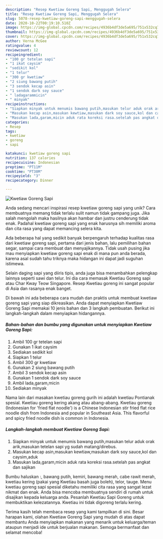 ```yaml
---
description: "Resep Kwetiaw Goreng Sapi, Menggugah Selera"
title: "Resep Kwetiaw Goreng Sapi, Menggugah Selera"
slug: 5078-resep-kwetiaw-goreng-sapi-menggugah-selera
date: 2020-10-22T00:19:10.510Z
image: https://img-global.cpcdn.com/recipes/4936b4df3de5a695/751x532cq70/kwetiaw-goreng-sapi-foto-resep-utama.jpg
thumbnail: https://img-global.cpcdn.com/recipes/4936b4df3de5a695/751x532cq70/kwetiaw-goreng-sapi-foto-resep-utama.jpg
cover: https://img-global.cpcdn.com/recipes/4936b4df3de5a695/751x532cq70/kwetiaw-goreng-sapi-foto-resep-utama.jpg
author: Verna McGee
ratingvalue: 4
reviewcount: 12
recipeingredient:
- "100 gr tetelan sapi"
- "1 ikat caysim"
- "sedikit kol"
- "1 telur"
- "300 gr kwetiaw"
- "2 siung bawang putih"
- "3 sendok kecap asin"
- "1 sendok dark soy sauce"
- " ladagarammicin"
- " minyak"
recipeinstructions:
- "Siapkan minyak untuk menumis bawang putih,masukan telur aduk orak arik,masukan tetelan sapi yg sudah matang/direbus."
- "Masukan kecap asin,masukan kewtiaw,masukan dark soy sauce,kol dan caysim,aduk"
- "Masukan lada,garam,micin aduk rata koreksi rasa.setelah pas angkat dan sajikan"
categories:
- Resep
tags:
- kwetiaw
- goreng
- sapi

katakunci: kwetiaw goreng sapi 
nutrition: 137 calories
recipecuisine: Indonesian
preptime: "PT11M"
cooktime: "PT30M"
recipeyield: "3"
recipecategory: Dinner

---
```



![Kwetiaw Goreng Sapi](https://img-global.cpcdn.com/recipes/4936b4df3de5a695/751x532cq70/kwetiaw-goreng-sapi-foto-resep-utama.jpg)

Anda sedang mencari inspirasi resep kwetiaw goreng sapi yang unik? Cara membuatnya memang tidak terlalu sulit namun tidak gampang juga. Jika salah mengolah maka hasilnya akan hambar dan justru cenderung tidak enak. Padahal kwetiaw goreng sapi yang enak harusnya sih memiliki aroma dan cita rasa yang dapat memancing selera kita.

Ada beberapa hal yang sedikit banyak berpengaruh terhadap kualitas rasa dari kwetiaw goreng sapi, pertama dari jenis bahan, lalu pemilihan bahan segar, sampai cara membuat dan menyajikannya. Tidak usah pusing jika mau menyiapkan kwetiaw goreng sapi enak di mana pun anda berada, karena asal sudah tahu triknya maka hidangan ini dapat jadi suguhan istimewa.

Selain daging sapi yang diiris tipis, anda juga bisa menambahkan pelengkap lainnya seperti sawi dan telur. Ini dia cara memasak Kwetiau Goreng sapi atau Char Kway Teow Singapore. Resep Kwetiau goreng ini sangat popular di Asia dan rasanya enak banget.


Di bawah ini ada beberapa cara mudah dan praktis untuk membuat kwetiaw goreng sapi yang siap dikreasikan. Anda dapat menyiapkan Kwetiaw Goreng Sapi memakai 10 jenis bahan dan 3 langkah pembuatan. Berikut ini langkah-langkah dalam menyiapkan hidangannya.

<!--inarticleads1-->

##### Bahan-bahan dan bumbu yang digunakan untuk menyiapkan Kwetiaw Goreng Sapi:

1. Ambil 100 gr tetelan sapi
1. Gunakan 1 ikat caysim
1. Sediakan sedikit kol
1. Siapkan 1 telur
1. Ambil 300 gr kwetiaw
1. Gunakan 2 siung bawang putih
1. Ambil 3 sendok kecap asin
1. Gunakan 1 sendok dark soy sauce
1. Ambil  lada,garam,micin
1. Sediakan  minyak


Nama lain dari masakan kwetiau goreng gurih ini adalah kwetiau Pontianak spesial. Kwetiau goreng kering akang atau abang-abang. Kwetiau goreng (Indonesian for &#39;fried flat noodle&#39;) is a Chinese Indonesian stir fried flat rice noodle dish from Indonesia and popular in Southeast Asia. This flavorful and spicy fried noodle dish is common in Indonesia. 

<!--inarticleads2-->

##### Langkah-langkah membuat Kwetiaw Goreng Sapi:

1. Siapkan minyak untuk menumis bawang putih,masukan telur aduk orak arik,masukan tetelan sapi yg sudah matang/direbus.
1. Masukan kecap asin,masukan kewtiaw,masukan dark soy sauce,kol dan caysim,aduk
1. Masukan lada,garam,micin aduk rata koreksi rasa.setelah pas angkat dan sajikan


Bumbu haluskan :, bawang putih, kemiri, bawang merah, cabe rawit merah, kwetiau kering (pakai yang Kwetiau basah juga boleh), telor, tauge. Menu kwetiau goreng sapi spesial diketahu memiliki cita rasa yang sangat lezat nikmat dan enak. Anda bisa mencoba membuatnya sendiri di rumah untuk disajikan kepada keluarga anda. Pesanlah Kwetiau Sapi Goreng untuk membuktikan kelezatannya. Kwetiau ini tidak digoreng terlalu kering. 

Terima kasih telah membaca resep yang kami tampilkan di sini. Besar harapan kami, olahan Kwetiaw Goreng Sapi yang mudah di atas dapat membantu Anda menyiapkan makanan yang menarik untuk keluarga/teman ataupun menjadi ide untuk berjualan makanan. Semoga bermanfaat dan selamat mencoba!

